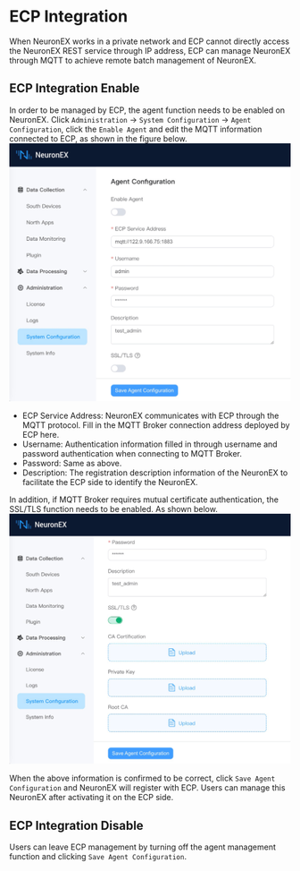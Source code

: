 # ECP Integration

When NeuronEX works in a private network and ECP cannot directly access the NeuronEX REST service through IP address, ECP can manage NeuronEX through MQTT to achieve remote batch management of NeuronEX.

## ECP Integration Enable

In order to be managed by ECP, the agent function needs to be enabled on NeuronEX. Click `Administration` -> `System Configuration` -> `Agent Configuration`, click the `Enable Agent` and edit the MQTT information connected to ECP, as shown in the figure below.
![agent config](./assets/ecp_agent_connect.png)

* ECP Service Address: NeuronEX communicates with ECP through the MQTT protocol. Fill in the MQTT Broker connection address deployed by ECP here.
* Username: Authentication information filled in through username and password authentication when connecting to MQTT Broker.
* Password: Same as above.
* Description: The registration description information of the NeuronEX to facilitate the ECP side to identify the NeuronEX.

In addition, if MQTT Broker requires mutual certificate authentication, the SSL/TLS function needs to be enabled. As shown below.
![agent config tls](./assets/ecp_agent_connect_tls.png)

When the above information is confirmed to be correct, click `Save Agent Configuration` and NeuronEX will register with ECP. Users can manage this NeuronEX after activating it on the ECP side.

## ECP Integration Disable

Users can leave ECP management by turning off the agent management function and clicking `Save Agent Configuration`.